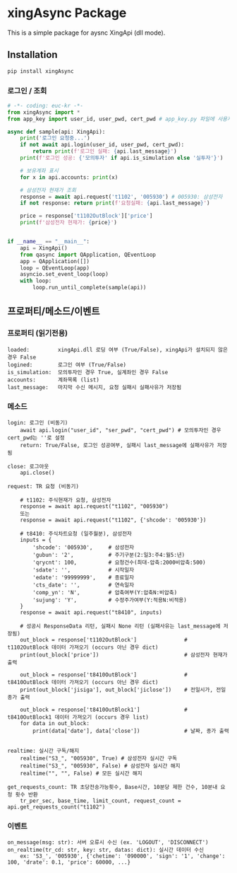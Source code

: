 ﻿# xingAsync Package

This is a simple package for aysnc XingApi (dll mode).

## Installation

```bash
pip install xingAsync
```

### 로그인 / 조회
```python
# -*- coding: euc-kr -*-
from xingAsync import *
from app_key import user_id, user_pwd, cert_pwd # app_key.py 파일에 사용자 ID, 비번, 공증 비번을 저장해두고 import

async def sample(api: XingApi):
    print('로그인 요청중...')
    if not await api.login(user_id, user_pwd, cert_pwd):
        return print(f'로그인 실패: {api.last_message}')
    print(f'로그인 성공: {'모의투자' if api.is_simulation else '실투자'}')

    # 보유계좌 표시
    for x in api.accounts: print(x)

    # 삼성전자 현재가 조회
    response = await api.request('t1102', '005930') # 005930: 삼성전자
    if not response: return print(f'요청실패: {api.last_message}')

    price = response['t1102OutBlock']['price']
    print(f'삼성전자 현재가: {price}')


if __name__ == "__main__":
    api = XingApi()
    from qasync import QApplication, QEventLoop
    app = QApplication([])
    loop = QEventLoop(app)
    asyncio.set_event_loop(loop)
    with loop:
        loop.run_until_complete(sample(api))

```

## 프로퍼티/메소드/이벤트

### 프로퍼티 (읽기전용)
    loaded:         xingApi.dll 로딩 여부 (True/False), xingApi가 설치되지 않은 경우 False
    logined:        로그인 여부 (True/False)
    is_simulation:  모의투자인 경우 True, 실계좌인 경우 False
    accounts:       계좌목록 (list)
    last_message:   마지막 수신 메시지, 요청 실패시 실패사유가 저장됨


### 메소드
    login: 로그인 (비동기)
        await api.login("user_id", "ser_pwd", "cert_pwd") # 모의투자인 경우 cert_pwd는 ''로 설정
        return: True/False, 로그인 성공여부, 실패시 last_message에 실패사유가 저장됨

    close: 로그아웃
        api.close()

    request: TR 요청 (비동기)

        # t1102: 주식현재가 요청, 삼성전자 
        response = await api.request("t1102", "005930")
        또는
        response = await api.request("t1102", {'shcode': '005930'})

        # t8410: 주식차트요청 (일주월분), 삼성전자
        inputs = {
            'shcode': '005930',     # 삼성전자
            'gubun': '2',           # 주기구분(2:일3:주4:월5:년)
            'qrycnt': 100,          # 요청건수(최대-압축:2000비압축:500)
            'sdate': '',            # 시작일자
            'edate': '99999999',    # 종료일자
            'cts_date': '',         # 연속일자
            'comp_yn': 'N',         # 압축여부(Y:압축N:비압축)
            'sujung': 'Y',          # 수정주가여부(Y:적용N:비적용)
        }
        response = await api.request("t8410", inputs)

        # 성공시 ResponseData 리턴, 실패시 None 리턴 (실패사유는 last_message에 저장됨)
        out_block = response['t1102OutBlock']               # t1102OutBlock 데이터 가져오기 (occurs 아닌 경우 dict)
        print(out_block['price'])                           # 삼성전자 현재가 출력

        out_block = response['t8410OutBlock']               # t8410OutBlock 데이터 가져오기 (occurs 아닌 경우 dict)
        print(out_block['jisiga'], out_block['jiclose'])    # 전일시가, 전일종가 출력

        out_block = response['t8410OutBlock1']              # t8410OutBlock1 데이터 가져오기 (occurs 경우 list)
        for data in out_block:
            print(data['date'], data['close'])              # 날짜, 종가 출력


    realtime: 실시간 구독/해지
        realtime("S3_", "005930", True) # 삼성전자 실시간 구독
        realtime("S3_", "005930", False) # 삼성전자 실시간 해지
        realtime("", "", False) # 모든 실시간 해지

    get_requests_count: TR 초당전송가능횟수, Base시간, 10분당 제한 건수, 10분내 요청 횟수 반환
        tr_per_sec, base_time, limit_count, request_count = api.get_requests_count("t1102")


### 이벤트
    on_message(msg: str): 서버 오류시 수신 (ex. 'LOGOUT', 'DISCONNECT')
    on_realtime(tr_cd: str, key: str, datas: dict): 실시간 데이터 수신
        ex: 'S3_', '005930', {'chetime': '090000', 'sign': '1', 'change': 100, 'drate': 0.1, 'price': 60000, ...}

